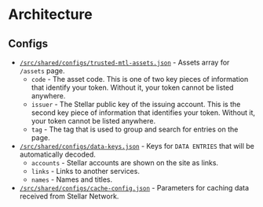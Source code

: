 # Architecture

## Configs

- [`/src/shared/configs/trusted-mtl-assets.json`](/src/shared/configs/trusted-mtl-assets.json) - Assets array for `/assets` page.
  - `code` - The asset code. This is one of two key pieces of information that identify your token. Without it, your token cannot be listed anywhere.
  - `issuer` - The Stellar public key of the issuing account. This is the second key piece of information that identifies your token. Without it, your token cannot be listed anywhere.
  - `tag` - The tag that is used to group and search for entries on the page.
- [`/src/shared/configs/data-keys.json`](/src/shared/configs/data-keys.json) - Keys ​​for `DATA ENTRIES` that will be automatically decoded.
  - `accounts` - Stellar accounts are shown on the site as links.
  - `links` - Links to another services.
  - `names` - Names and titles.
- [`/src/shared/configs/cache-config.json`](/src/shared/configs/cache-config.json) - Parameters for caching data received from Stellar Network.
